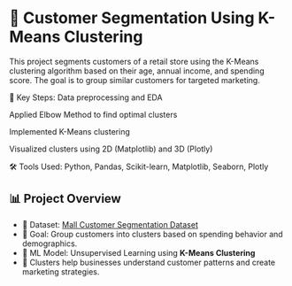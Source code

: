 
# 🧠 Customer Segmentation Using K-Means Clustering
This project segments customers of a retail store using the K-Means clustering algorithm based on their age, annual income, and spending score. The goal is to group similar customers for targeted marketing.

📌 Key Steps:
Data preprocessing and EDA

Applied Elbow Method to find optimal clusters

Implemented K-Means clustering

Visualized clusters using 2D (Matplotlib) and 3D (Plotly)

🛠️ Tools Used:
Python, Pandas, Scikit-learn, Matplotlib, Seaborn, Plotly

## 📊 Project Overview

- 📁 Dataset: [Mall Customer Segmentation Dataset](https://www.kaggle.com/datasets/vjchoudhary7/customer-segmentation-tutorial-in-python)
- 🎯 Goal: Group customers into clusters based on spending behavior and demographics.
- 🤖 ML Model: Unsupervised Learning using **K-Means Clustering**
- 📌 Clusters help businesses understand customer patterns and create marketing strategies.



